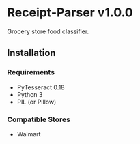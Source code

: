 # Receipt-Parser v1.0.0

Grocery store food classifier.

## Installation
### Requirements
* PyTesseract 0.18
* Python 3
* PIL (or Pillow)

### Compatible Stores
* Walmart


